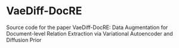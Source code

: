 # VaeDiff-DocRE
Source code for the paper VaeDiff-DocRE: Data Augmentation for Document-level Relation Extraction via Variational Autoencoder and Diffusion Prior
